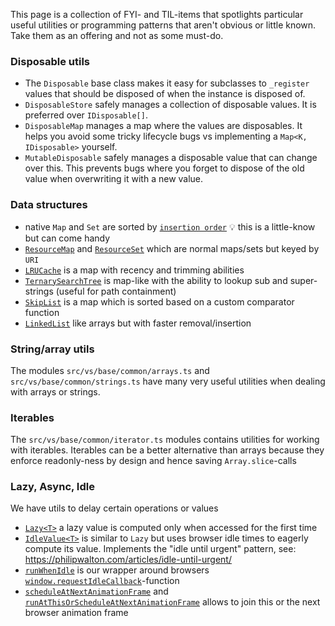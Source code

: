 This page is a collection of FYI- and TIL-items that spotlights particular
useful utilities or programming patterns that aren't obvious or little known.
Take them as an offering and not as some must-do.

### Disposable utils

-   The `Disposable` base class makes it easy for subclasses to `_register`
    values that should be disposed of when the instance is disposed of.
-   `DisposableStore` safely manages a collection of disposable values. It is
    preferred over `IDisposable[]`.
-   `DisposableMap` manages a map where the values are disposables. It helps you
    avoid some tricky lifecycle bugs vs implementing a `Map<K, IDisposable>`
    yourself.
-   `MutableDisposable` safely manages a disposable value that can change over
    this. This prevents bugs where you forget to dispose of the old value when
    overwriting it with a new value.

### Data structures

-   native `Map` and `Set` are sorted by
    [`insertion order`](https://developer.mozilla.org/en-US/docs/Web/JavaScript/Reference/Global_Objects/Map#description)
    💡 this is a little-know but can come handy
-   [`ResourceMap`](https://github.com/microsoft/vscode/blob/8c946e23f45f39fdd982cff1e1fce02a8e3dc719/src/vs/base/common/map.ts#L771)
    and
    [`ResourceSet`](https://github.com/microsoft/vscode/blob/8c946e23f45f39fdd982cff1e1fce02a8e3dc719/src/vs/base/common/map.ts#L862)
    which are normal maps/sets but keyed by `URI`
-   [`LRUCache`](https://github.com/microsoft/vscode/blob/8c946e23f45f39fdd982cff1e1fce02a8e3dc719/src/vs/base/common/map.ts#L1313)
    is a map with recency and trimming abilities
-   [`TernarySearchTree`](https://github.com/microsoft/vscode/blob/8c946e23f45f39fdd982cff1e1fce02a8e3dc719/src/vs/base/common/map.ts#L333)
    is map-like with the ability to lookup sub and super-strings (useful for
    path containment)
-   [`SkipList`](https://github.com/microsoft/vscode/blob/8c946e23f45f39fdd982cff1e1fce02a8e3dc719/src/vs/base/common/skipList.ts#L20)
    is a map which is sorted based on a custom comparator function
-   [`LinkedList`](https://github.com/microsoft/vscode/blob/8c946e23f45f39fdd982cff1e1fce02a8e3dc719/src/vs/base/common/linkedList.ts#L21)
    like arrays but with faster removal/insertion

### String/array utils

The modules `src/vs/base/common/arrays.ts` and `src/vs/base/common/strings.ts`
have many very useful utilities when dealing with arrays or strings.

### Iterables

The `src/vs/base/common/iterator.ts` modules contains utilities for working with
iterables. Iterables can be a better alternative than arrays because they
enforce readonly-ness by design and hence saving `Array.slice`-calls

### Lazy, Async, Idle

We have utils to delay certain operations or values

-   [`Lazy<T>`](https://github.com/microsoft/vscode/blob/bf8adecc347d4228bbc9d53fd44ece304b398583/src/vs/base/common/lazy.ts#L20)
    a lazy value is computed only when accessed for the first time
-   [`IdleValue<T>`](https://github.com/microsoft/vscode/blob/bf8adecc347d4228bbc9d53fd44ece304b398583/src/vs/base/common/async.ts#L1167)
    is similar to `Lazy` but uses browser idle times to eagerly compute its
    value. Implements the "idle until urgent" pattern, see:
    https://philipwalton.com/articles/idle-until-urgent/
-   [`runWhenIdle`](https://github.com/microsoft/vscode/blob/bf8adecc347d4228bbc9d53fd44ece304b398583/src/vs/base/common/async.ts#L1116)
    is our wrapper around browsers
    [`window.requestIdleCallback`](https://developer.mozilla.org/en-US/docs/Web/API/Window/requestIdleCallback)-function
-   [`scheduleAtNextAnimationFrame`](https://github.com/microsoft/vscode/blob/bf8adecc347d4228bbc9d53fd44ece304b398583/src/vs/base/browser/dom.ts#L139)
    and
    [`runAtThisOrScheduleAtNextAnimationFrame`](https://github.com/microsoft/vscode/blob/bf8adecc347d4228bbc9d53fd44ece304b398583/src/vs/base/browser/dom.ts#L132)
    allows to join this or the next browser animation frame
